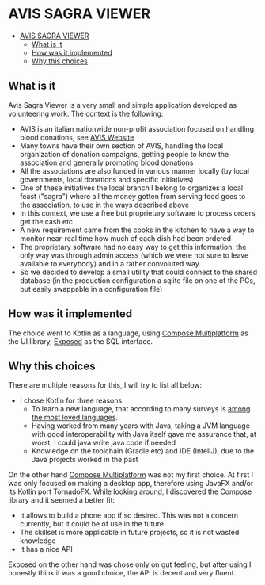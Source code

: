 AVIS SAGRA VIEWER
=================
<!-- TOC -->
* [AVIS SAGRA VIEWER](#avis-sagra-viewer)
  * [What is it](#what-is-it)
  * [How was it implemented](#how-was-it-implemented)
  * [Why this choices](#why-this-choices)
<!-- TOC -->
What is it
-----------
Avis Sagra Viewer is a very small and simple application developed as volunteering work.
The context is the following:
- AVIS is an italian nationwide non-profit association focused on handling blood donations, see [AVIS Website](https://www.avis.it/)
- Many towns have their own section of AVIS, handling the local organization of donation campaigns, getting people to know the association and generally promoting blood donations
- All the associations are also funded in various manner locally (by local governments, local donations and specific initiatives)
- One of these initiatives the local branch I belong to organizes a local feast ("sagra") where all the money gotten from serving food goes to the association, to use in the ways described above
- In this context, we use a free but proprietary software to process orders, get the cash etc
- A new requirement came from the cooks in the kitchen to have a way to monitor near-real time how much of each dish had been ordered
- The proprietary software had no easy way to get this information, the only way was through admin access (which we were not sure to leave available to everybody) and in a rather convoluted way.
- So we decided to develop a small utility that could connect to the shared database (in the production configuration a sqlite file on one of the PCs, but easily swappable in a configuration file)

How was it implemented
-----------------------
The choice went to Kotlin as a language, using [Compose Multiplatform](https://www.jetbrains.com/lp/compose-multiplatform/) as the UI library, [Exposed](https://github.com/JetBrains/Exposed) as the SQL interface.

Why this choices
----------------
There are multiple reasons for this, I will try to list all below:
- I chose Kotlin for three reasons:
  - To learn a new language, that according to many surveys is [among the most loved languages](https://survey.stackoverflow.co/2022#section-most-loved-dreaded-and-wanted-programming-scripting-and-markup-languages).
  - Having worked from many years with Java, taking a JVM language with good interoperability with Java itself gave me assurance that, at worst, I could java write java code if needed
  - Knowledge on the toolchain (Gradle etc) and IDE (IntellJ), due to the Java projects worked in the past

On the other hand [Compose Multiplatform](https://www.jetbrains.com/lp/compose-multiplatform/) was not my first choice. At first I was only focused on making a desktop app, therefore using JavaFX and/or its Kotlin port TornadoFX.
While looking around, I discovered the Compose library and it seemed a better fit:
- It allows to build a phone app if so desired. This was not a concern currently, but it could be of use in the future
- The skillset is more applicable in future projects, so it is not wasted knowledge
- It has a nice API

Exposed on the other hand was chose only on gut feeling, but after using I honestly think it was a good choice, the API is decent and very fluent.
